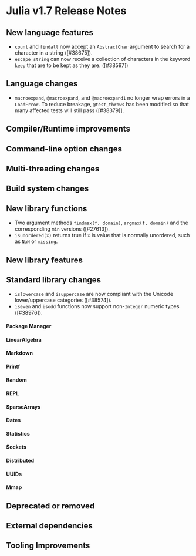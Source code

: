 Julia v1.7 Release Notes
========================

New language features
---------------------
* `count` and `findall` now accept an `AbstractChar` argument to search for a character in a string ([#38675]).
* `escape_string` can now receive a collection of characters in the keyword
  `keep` that are to be kept as they are. ([#38597])

Language changes
----------------
* `macroexpand`, `@macroexpand`, and `@macroexpand1` no longer wrap errors in a `LoadError`. To reduce breakage, `@test_throws` has been modified so that many affected tests will still pass ([#38379]].

Compiler/Runtime improvements
-----------------------------


Command-line option changes
---------------------------


Multi-threading changes
-----------------------


Build system changes
--------------------


New library functions
---------------------

* Two argument methods `findmax(f, domain)`, `argmax(f, domain)` and the corresponding `min` versions ([#27613]).
* `isunordered(x)` returns true if `x` is value that is normally unordered, such as `NaN` or `missing`.

New library features
--------------------


Standard library changes
------------------------

* `islowercase` and `isuppercase` are now compliant with the Unicode lower/uppercase categories ([#38574]).
* `iseven` and `isodd` functions now support non-`Integer` numeric types ([#38976]).

#### Package Manager


#### LinearAlgebra


#### Markdown


#### Printf


#### Random


#### REPL


#### SparseArrays


#### Dates


#### Statistics


#### Sockets


#### Distributed


#### UUIDs


#### Mmap


Deprecated or removed
---------------------


External dependencies
---------------------


Tooling Improvements
---------------------


<!--- generated by NEWS-update.jl: -->

